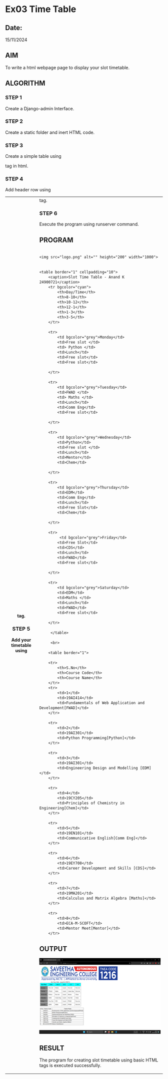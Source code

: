 # Ex03 Time Table
## Date:
15/11/2024

## AIM
To write a html webpage page to display your slot timetable.

## ALGORITHM
### STEP 1
Create a Django-admin Interface.

### STEP 2
Create a static folder and inert HTML code.

### STEP 3
Create a simple table using <table> tag in html.

### STEP 4
Add header row using <th> tag.

### STEP 5
Add your timetable using <td> tag.

### STEP 6
Execute the program using runserver command.

## PROGRAM
```

<img src="logo.png" alt="" height="200" width="1000">


<table border="1" cellpadding="10">
    <caption>Slot Time Table - Anand K 24900721</caption>
    <tr bgcolor="cyan">
        <th>Day/Time</th>
        <th>8-10</th>
        <th>10-12</th>
        <th>12-1</th>
        <th>1-3</th>
        <th>3-5</th>
    </tr>
    
    <tr>
        <td bgcolor="grey">Monday</td>
        <td>Free slot </td>
        <td> Python </td>
        <td>Lunch</td>
        <td>Free slot</td>
        <td>Free slot</td>
     
    </tr>
    
    <tr>
        <td bgcolor="grey">Tuesday</td>
        <td>FWAD </td>
        <td> Maths </td>
        <td>Lunch</td>
        <td>Comm Eng</td>
        <td>Free slot</td>
     
    </tr>
    
    <tr>
        <td bgcolor="grey">Wednesday</td>
        <td>Python</td>
        <td>Free slot </td>
        <td>Lunch</td>
        <td>Mentor</td>
        <td>Chem</td>
     
    </tr>
    
    <tr>
        <td bgcolor="grey">Thursday</td>
        <td>EDM</td>
        <td>Comm Eng</td>
        <td>Lunch</td>
        <td>Free Slot</td>
        <td>Chem</td>
     
    </tr>
    
    <tr>
         <td bgcolor="grey">Friday</td>
        <td>Free Slot</td>
        <td>CDS</td>
        <td>Lunch</td>
        <td>FWAD</td>
        <td>Free slot</td>
     
    </tr>
    
    <tr>
        <td bgcolor="grey">Saturday</td>
        <td>EDM</td>
        <td>Maths </td>
        <td>Lunch</td>
        <td>FWAD</td>
        <td>Free slot</td>
     
    </tr>
    
     </table>
    
     <br>
    
    <table border="1">
    
    <tr>
        <th>S.No</th>
        <th>Course Code</th>
        <th>Course Name</th>
    </tr>
    <tr>
        <td>1</td>
        <td>19AI414</td>
        <td>Fundamentals of Web Application and Development[FWAD]</td>
    </tr>
    
    <tr>
        <td>2</td>
        <td>19AI301</td>
        <td>Python Programming[Python]</td>
    </tr>
    
    <tr>
        <td>3</td>
        <td>19AI301</td>
        <td>Engineering Design and Modelling [EDM]</td>
    </tr>
    
    <tr>
        <td>4</td>
        <td>19CY205</td>
        <td>Principles of Chemistry in Engineering[Chem]</td>
    </tr>
    
    <tr>
        <td>5</td>
        <td>19EN101</td>
        <td>Communicative English[Comm Eng]</td>
    </tr>
    
    <tr>
        <td>6</td>
        <td>19EY708</td>
        <td>Career Development and Skills [CDS]</td>
    </tr>
    
    <tr>
        <td>7</td>
        <td>19MA201</td>
        <td>Calculus and Matrix Algebra [Maths]</td>
    </tr>
    
    <tr>
        <td>8</td>
        <td>ECA-M-SCOFT</td>
        <td>Mentor Meet[Mentor]</td>
    </tr>
```


## OUTPUT
![alt text](<Screenshot 2024-11-15 143119.png>)



## RESULT
The program for creating slot timetable using basic HTML tags is executed successfully.